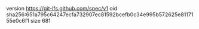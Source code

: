 version https://git-lfs.github.com/spec/v1
oid sha256:651a795c64247ecfa732907ec81592bcefb0c34e995b572625e8117155e0c6f1
size 681
